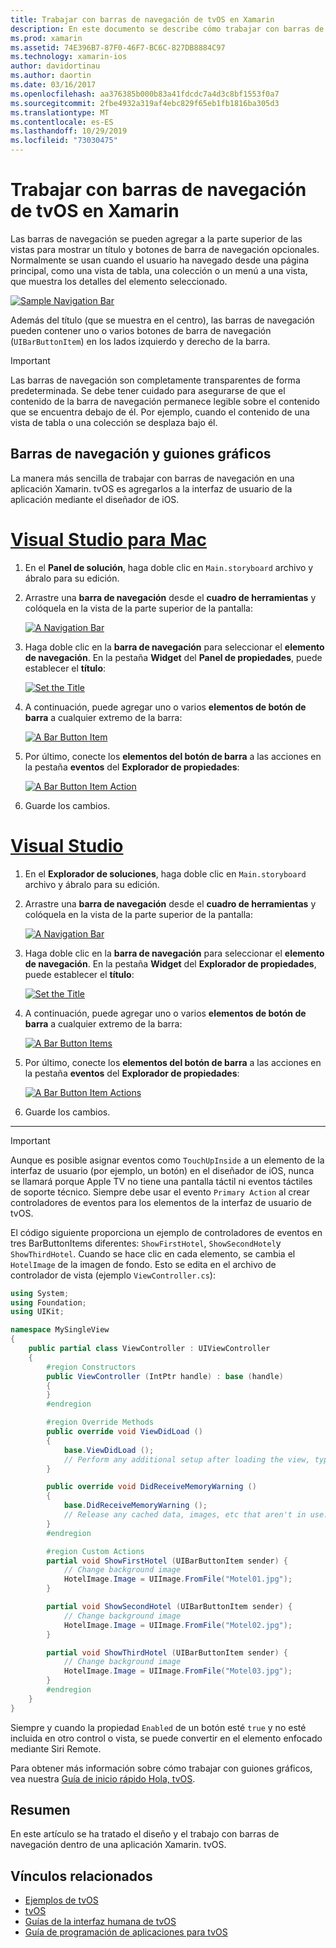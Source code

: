```yaml
---
title: Trabajar con barras de navegación de tvOS en Xamarin
description: En este documento se describe cómo trabajar con barras de navegación en una aplicación tvOS compilada con Xamarin. Describe cómo configurar las barras de navegación en un guión gráfico y responder a los eventos de estos botones.
ms.prod: xamarin
ms.assetid: 74E396B7-87F0-46F7-BC6C-827DB8884C97
ms.technology: xamarin-ios
author: davidortinau
ms.author: daortin
ms.date: 03/16/2017
ms.openlocfilehash: aa376385b000b83a41fdcdc7a4d3c8bf1553f0a7
ms.sourcegitcommit: 2fbe4932a319af4ebc829f65eb1fb1816ba305d3
ms.translationtype: MT
ms.contentlocale: es-ES
ms.lasthandoff: 10/29/2019
ms.locfileid: "73030475"
---
```

# <a name="working-with-tvos-navigation-bars-in-xamarin"></a>Trabajar con barras de navegación de tvOS en Xamarin

Las barras de navegación se pueden agregar a la parte superior de las vistas para mostrar un título y botones de barra de navegación opcionales. Normalmente se usan cuando el usuario ha navegado desde una página principal, como una vista de tabla, una colección o un menú a una vista, que muestra los detalles del elemento seleccionado.

[![](navigation-bars-images/navbar01.png "Sample Navigation Bar")](navigation-bars-images/navbar01.png#lightbox)

Además del título (que se muestra en el centro), las barras de navegación pueden contener uno o varios botones de barra de navegación (`UIBarButtonItem`) en los lados izquierdo y derecho de la barra.

> [!IMPORTANT]
> Las barras de navegación son completamente transparentes de forma predeterminada. Se debe tener cuidado para asegurarse de que el contenido de la barra de navegación permanece legible sobre el contenido que se encuentra debajo de él. Por ejemplo, cuando el contenido de una vista de tabla o una colección se desplaza bajo él.

<a name="Navigation-Bars-and-Storyboards" />

## <a name="navigation-bars-and-storyboards"></a>Barras de navegación y guiones gráficos

La manera más sencilla de trabajar con barras de navegación en una aplicación Xamarin. tvOS es agregarlos a la interfaz de usuario de la aplicación mediante el diseñador de iOS.

# <a name="visual-studio-for-mactabmacos"></a>[Visual Studio para Mac](#tab/macos)

1. En el **Panel de solución**, haga doble clic en `Main.storyboard` archivo y ábralo para su edición.
1. Arrastre una **barra de navegación** desde el **cuadro de herramientas** y colóquela en la vista de la parte superior de la pantalla:

    [![](navigation-bars-images/navbar02.png "A Navigation Bar")](navigation-bars-images/navbar02.png#lightbox)
1. Haga doble clic en la **barra de navegación** para seleccionar el **elemento de navegación**. En la pestaña **Widget** del **Panel de propiedades**, puede establecer el **título**:

    [![](navigation-bars-images/navbar03.png "Set the Title")](navigation-bars-images/navbar03.png#lightbox)
1. A continuación, puede agregar uno o varios **elementos de botón de barra** a cualquier extremo de la barra:

    [![](navigation-bars-images/navbar04.png "A Bar Button Item")](navigation-bars-images/navbar04.png#lightbox)
1. Por último, conecte los **elementos del botón de barra** a las acciones en la pestaña **eventos** del **Explorador de propiedades**:

    [![](navigation-bars-images/navbar05.png "A Bar Button Item Action")](navigation-bars-images/navbar05.png#lightbox)
1. Guarde los cambios.

# <a name="visual-studiotabwindows"></a>[Visual Studio](#tab/windows)

1. En el **Explorador de soluciones**, haga doble clic en `Main.storyboard` archivo y ábralo para su edición.
1. Arrastre una **barra de navegación** desde el **cuadro de herramientas** y colóquela en la vista de la parte superior de la pantalla:

    [![](navigation-bars-images/navbar02-vs.png "A Navigation Bar")](navigation-bars-images/navbar02-vs.png#lightbox)
1. Haga doble clic en la **barra de navegación** para seleccionar el **elemento de navegación**. En la pestaña **Widget** del **Explorador de propiedades**, puede establecer el **título**:

    [![](navigation-bars-images/navbar03-vs.png "Set the Title")](navigation-bars-images/navbar03-vs.png#lightbox)
1. A continuación, puede agregar uno o varios **elementos de botón de barra** a cualquier extremo de la barra:

    [![](navigation-bars-images/navbar04-vs.png "A Bar Button Items")](navigation-bars-images/navbar04-vs.png#lightbox)
1. Por último, conecte los **elementos del botón de barra** a las acciones en la pestaña **eventos** del **Explorador de propiedades**:

    [![](navigation-bars-images/navbar05-vs.png "A Bar Button Item Actions")](navigation-bars-images/navbar05-vs.png#lightbox)
1. Guarde los cambios.

-----

> [!IMPORTANT]
> Aunque es posible asignar eventos como `TouchUpInside` a un elemento de la interfaz de usuario (por ejemplo, un botón) en el diseñador de iOS, nunca se llamará porque Apple TV no tiene una pantalla táctil ni eventos táctiles de soporte técnico. Siempre debe usar el evento `Primary Action` al crear controladores de eventos para los elementos de la interfaz de usuario de tvOS.

El código siguiente proporciona un ejemplo de controladores de eventos en tres BarButtonItems diferentes: `ShowFirstHotel`, `ShowSecondHotel`y `ShowThirdHotel`. Cuando se hace clic en cada elemento, se cambia el `HotelImage` de la imagen de fondo. Esto se edita en el archivo de controlador de vista (ejemplo `ViewController.cs`):

```csharp
using System;
using Foundation;
using UIKit;

namespace MySingleView
{
    public partial class ViewController : UIViewController
    {
        #region Constructors
        public ViewController (IntPtr handle) : base (handle)
        {
        }
        #endregion

        #region Override Methods
        public override void ViewDidLoad ()
        {
            base.ViewDidLoad ();
            // Perform any additional setup after loading the view, typically from a nib.
        }

        public override void DidReceiveMemoryWarning ()
        {
            base.DidReceiveMemoryWarning ();
            // Release any cached data, images, etc that aren't in use.
        }
        #endregion

        #region Custom Actions
        partial void ShowFirstHotel (UIBarButtonItem sender) {
            // Change background image
            HotelImage.Image = UIImage.FromFile("Motel01.jpg");
        }

        partial void ShowSecondHotel (UIBarButtonItem sender) {
            // Change background image
            HotelImage.Image = UIImage.FromFile("Motel02.jpg");
        }

        partial void ShowThirdHotel (UIBarButtonItem sender) {
            // Change background image
            HotelImage.Image = UIImage.FromFile("Motel03.jpg");
        }
        #endregion
    }
}
```

Siempre y cuando la propiedad `Enabled` de un botón esté `true` y no esté incluida en otro control o vista, se puede convertir en el elemento enfocado mediante Siri Remote.

Para obtener más información sobre cómo trabajar con guiones gráficos, vea nuestra [Guía de inicio rápido Hola, tvOS](~/ios/tvos/get-started/hello-tvos.md).

<a name="Summary" />

## <a name="summary"></a>Resumen

En este artículo se ha tratado el diseño y el trabajo con barras de navegación dentro de una aplicación Xamarin. tvOS.

## <a name="related-links"></a>Vínculos relacionados

- [Ejemplos de tvOS](https://docs.microsoft.com/samples/browse/?products=xamarin&term=Xamarin.iOS+tvOS)
- [tvOS](https://developer.apple.com/tvos/)
- [Guías de la interfaz humana de tvOS](https://developer.apple.com/tvos/human-interface-guidelines/)
- [Guía de programación de aplicaciones para tvOS](https://developer.apple.com/library/prerelease/tvos/documentation/General/Conceptual/AppleTV_PG/)
